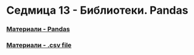 # Седмица 13 - Библиотеки. Pandas

### [Материали - Pandas](https://github.com/Kaisiq/UP-Students/blob/main/week13/pandas.md)
### [Материали - .csv file](https://github.com/Kaisiq/UP-Students/blob/main/week13/big_cities_health_data_inventory.csv)